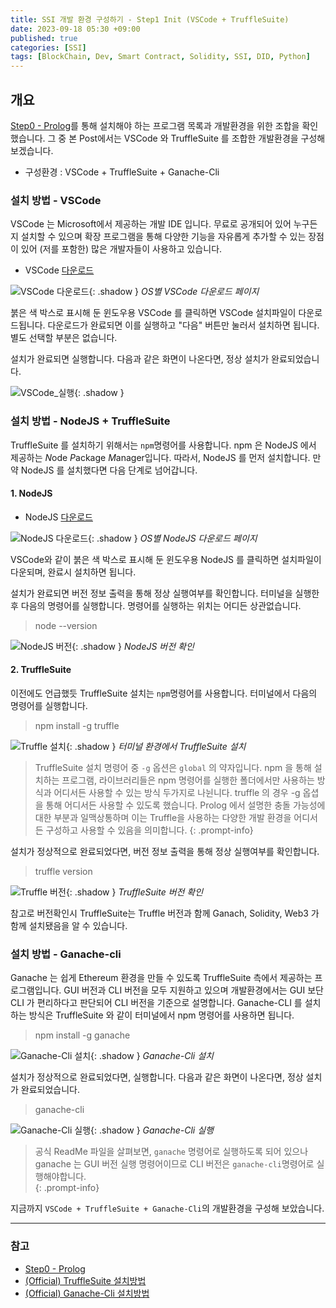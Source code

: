 ```yaml
---
title: SSI 개발 환경 구성하기 - Step1 Init (VSCode + TruffleSuite)
date: 2023-09-18 05:30 +09:00
published: true
categories: [SSI]
tags: [BlockChain, Dev, Smart Contract, Solidity, SSI, DID, Python]
---
```


## 개요

[Step0 - Prolog](https://keitechnote.github.io/blog/posts/vdr-step0-prolog/)를 통해 설치해야 하는 프로그램 목록과 개발환경을 위한 조합을 확인했습니다. 그 중 본 Post에서는 VSCode 와 TruffleSuite 를 조합한 개발환경을 구성해 보겠습니다. 

- 구성환경 : VSCode + TruffleSuite + Ganache-Cli

### 설치 방법 - VSCode

VSCode 는 Microsoft에서 제공하는 개발 IDE 입니다. 무료로 공개되어 있어 누구든지 설치할 수 있으며 확장 프로그램을 통해 다양한 기능을 자유롭게 추가할 수 있는 장점이 있어 (저를 포함한) 많은 개발자들이 사용하고 있습니다. 

- VSCode [다운로드][VSCode_Download]

![VSCode 다운로드](/assets/images/VSCode_Download.png){: .shadow }
_OS별 VSCode 다운로드 페이지_

붉은 색 박스로 표시해 둔 윈도우용 VSCode 를 클릭하면 VSCode 설치파일이 다운로드됩니다. 다운로드가 완료되면 이를 실행하고 "다음" 버튼만 눌러서 설치하면 됩니다. 별도 선택할 부분은 없습니다. 

설치가 완료되면 실행합니다. 다음과 같은 화면이 나온다면, 정상 설치가 완료되었습니다. 

![VSCode_실행](/assets/images/VSCode_Init.png){: .shadow }


### 설치 방법 - NodeJS + TruffleSuite

TruffleSuite 를 설치하기 위해서는 `npm`명령어를 사용합니다. npm 은 NodeJS 에서 제공하는 *N*ode *P*ackage *M*anager입니다. 
따라서, NodeJS 를 먼저 설치합니다. 만약 NodeJS 를 설치했다면 다음 단계로 넘어갑니다. 


#### 1. NodeJS

- NodeJS [다운로드][Node_Download]

![NodeJS 다운로드](/assets/images/NodeJS_Download.png){: .shadow }
_OS별 NodeJS 다운로드 페이지_

VSCode와 같이 붉은 색 박스로 표시해 둔 윈도우용 NodeJS 를 클릭하면 설치파일이 다운되며, 완료시 설치하면 됩니다. 

설치가 완료되면 버전 정보 출력을 통해 정상 실행여부를 확인합니다. 터미널을 실행한 후 다음의 명령어를 실행합니다. 
명령어를 실행하는 위치는 어디든 상관없습니다. 

> node --version

![NodeJS 버전](/assets/images/NodeJS_Version.png){: .shadow }
_NodeJS 버전 확인_


#### 2. TruffleSuite

이전에도 언급했듯 TruffleSuite 설치는 `npm`명령어를 사용합니다. 터미널에서 다음의 명령어를 실행합니다. 

> npm install -g truffle

![Truffle 설치](/assets/images/truffle_install.png){: .shadow }
_터미널 환경에서 TruffleSuite 설치_

> TruffleSuite 설치 명령어 중 `-g` 옵션은 `global` 의 약자입니다. npm 을 통해 설치하는 프로그램, 라이브러리들은 npm 명령어를 실행한 폴더에서만 사용하는 방식과 어디서든 사용할 수 있는 방식 두가지로 나뉜니다. truffle 의 경우 -g 옵셥을 통해 어디서든 사용할 수 있도록 했습니다. Prolog 에서 설명한 충돌 가능성에 대한 부분과 일맥상통하며 이는 Truffle을 사용하는 다양한 개발 환경을 어디서든 구성하고 사용할 수 있음을 의미합니다. 
{: .prompt-info}

설치가 정상적으로 완료되었다면, 버전 정보 출력을 통해 정상 실행여부를 확인합니다. 

> truffle version

![Truffle 버전](/assets/images/truffle_version.png){: .shadow }
_TruffleSuite 버전 확인_

참고로 버전확인시 TruffleSuite는 Truffle 버전과 함께 Ganach, Solidity, Web3 가 함께 설치됐음을 알 수 있습니다. 


### 설치 방법 - Ganache-cli

Ganache 는 쉽게 Ethereum 환경을 만들 수 있도록 TruffleSuite 측에서 제공하는 프로그램입니다.
GUI 버전과 CLI 버전을 모두 지원하고 있으며 개발환경에서는 GUI 보단 CLI 가 편리하다고 판단되어 CLI 버전을 기준으로 설명합니다. 
Ganache-CLI 를 설치하는 방식은 TruffleSuite 와 같이 터미널에서 npm 명령어를 사용하면 됩니다.

> npm install -g ganache

![Ganache-Cli 설치](/assets/images/ganache_cli_install.png){: .shadow }
_Ganache-Cli 설치_

설치가 정상적으로 완료되었다면, 실행합니다. 다음과 같은 화면이 나온다면, 정상 설치가 완료되었습니다. 

> ganache-cli

![Ganache-Cli 실행](/assets/images/ganache_cli.png){: .shadow }
_Ganache-Cli 실행_

> 공식 ReadMe 파일을 살펴보면, `ganache` 명령어로 실행하도록 되어 있으나 ganache 는 GUI 버전 실행 명령어이므로 CLI 버전은 `ganache-cli`명령어로 실행해야합니다.  
{: .prompt-info}

지금까지 `VSCode + TruffleSuite + Ganache-Cli`의 개발환경을 구성해 보았습니다. 

---
### 참고
* [Step0 - Prolog](https://keitechnote.github.io/blog/posts/vdr-step0-prolog/)
* [(Official) TruffleSuite 설치방법](https://trufflesuite.com/docs/truffle/how-to/install/)
* [(Official) Ganache-Cli 설치방법](https://github.com/trufflesuite/ganache#readme)


[Prolog]: https://keitechnote.github.io/blog/posts/vdr-step0-prolog
[VSCode_Download]: https://code.visualstudio.com/download
[Node_Download]: https://nodejs.org/ko/download
